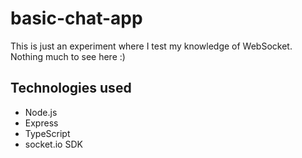 # basic-chat-app
This is just an experiment where I test my knowledge of WebSocket. Nothing much to see here :)

## Technologies used
- Node.js
- Express
- TypeScript
- socket.io SDK
